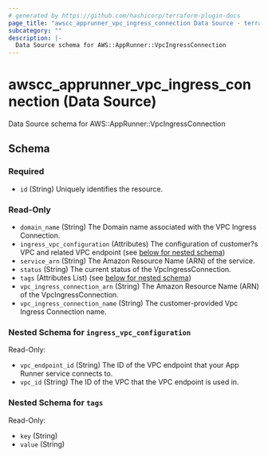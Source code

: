 ```yaml
---
# generated by https://github.com/hashicorp/terraform-plugin-docs
page_title: "awscc_apprunner_vpc_ingress_connection Data Source - terraform-provider-awscc"
subcategory: ""
description: |-
  Data Source schema for AWS::AppRunner::VpcIngressConnection
---
```


# awscc_apprunner_vpc_ingress_connection (Data Source)

Data Source schema for AWS::AppRunner::VpcIngressConnection



<!-- schema generated by tfplugindocs -->
## Schema

### Required

- `id` (String) Uniquely identifies the resource.

### Read-Only

- `domain_name` (String) The Domain name associated with the VPC Ingress Connection.
- `ingress_vpc_configuration` (Attributes) The configuration of customer?s VPC and related VPC endpoint (see [below for nested schema](#nestedatt--ingress_vpc_configuration))
- `service_arn` (String) The Amazon Resource Name (ARN) of the service.
- `status` (String) The current status of the VpcIngressConnection.
- `tags` (Attributes List) (see [below for nested schema](#nestedatt--tags))
- `vpc_ingress_connection_arn` (String) The Amazon Resource Name (ARN) of the VpcIngressConnection.
- `vpc_ingress_connection_name` (String) The customer-provided Vpc Ingress Connection name.

<a id="nestedatt--ingress_vpc_configuration"></a>
### Nested Schema for `ingress_vpc_configuration`

Read-Only:

- `vpc_endpoint_id` (String) The ID of the VPC endpoint that your App Runner service connects to.
- `vpc_id` (String) The ID of the VPC that the VPC endpoint is used in.


<a id="nestedatt--tags"></a>
### Nested Schema for `tags`

Read-Only:

- `key` (String)
- `value` (String)


